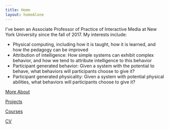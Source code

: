 ```yaml
---
title: Home
layout: homeAlone
---
```


I've been an Associate Professor of Practice of Interactive Media at New York
University since the fall of 2017. My interests include:

- Physical computing, including how it is taught, how it is learned, 
and how the pedagogy can be improved
- Attribution of intelligence: How simple systems can exhibit complex
behavior, and how we tend to attribute intelligence to this behavior
- Participant generated behavior: Given a system with the potential to behave,
	what behaviors will participants choose to give it?
- Participant generated physicality: Given a system with potential physical
	abilities,
	what behaviors will participants choose to give it?


[More About](http://michaelshiloh.github.io/about)

[Projects](http://michaelshiloh.github.io/projects)

[Courses](http://michaelshiloh.github.io/courses)

[CV](http://michaelshiloh.github.io/michaelShiloh_CV_2019.pdf)

